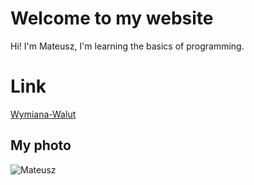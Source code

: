 # Welcome to my website

Hi! I'm Mateusz, I'm learning the basics of programming.

# Link

[Wymiana-Walut](https://mynameisnotmateusz.github.io/currency-converter/)

## My photo
![Mateusz](https://github.com/MyNameIsNotMateusz/currency-converter/blob/main/Images/MyPhoto.jpg?raw=true)
